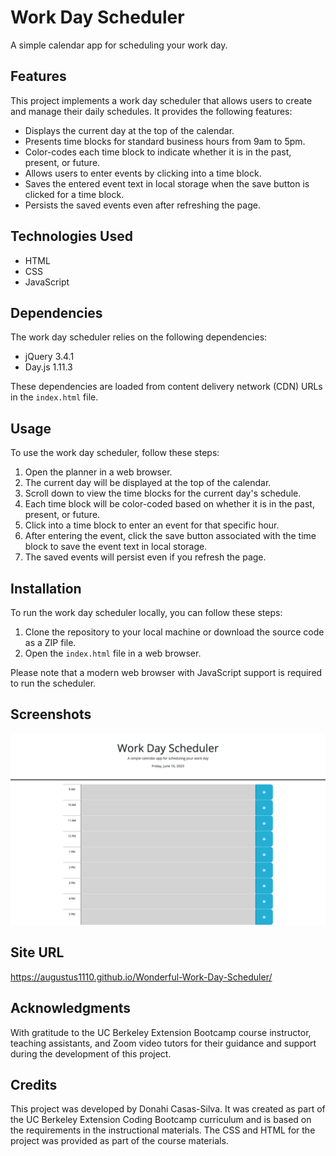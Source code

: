 # Work Day Scheduler

A simple calendar app for scheduling your work day.

## Features

This project implements a work day scheduler that allows users to create and manage their daily schedules. It provides the following features:

- Displays the current day at the top of the calendar.
- Presents time blocks for standard business hours from 9am to 5pm.
- Color-codes each time block to indicate whether it is in the past, present, or future.
- Allows users to enter events by clicking into a time block.
- Saves the entered event text in local storage when the save button is clicked for a time block.
- Persists the saved events even after refreshing the page.

## Technologies Used

- HTML
- CSS
- JavaScript

## Dependencies

The work day scheduler relies on the following dependencies:

- jQuery 3.4.1
- Day.js 1.11.3

These dependencies are loaded from content delivery network (CDN) URLs in the `index.html` file.

## Usage

To use the work day scheduler, follow these steps:

1. Open the planner in a web browser.
2. The current day will be displayed at the top of the calendar.
3. Scroll down to view the time blocks for the current day's schedule.
4. Each time block will be color-coded based on whether it is in the past, present, or future.
5. Click into a time block to enter an event for that specific hour.
6. After entering the event, click the save button associated with the time block to save the event text in local storage.
7. The saved events will persist even if you refresh the page.

## Installation

To run the work day scheduler locally, you can follow these steps:

1. Clone the repository to your local machine or download the source code as a ZIP file.
2. Open the `index.html` file in a web browser.

Please note that a modern web browser with JavaScript support is required to run the scheduler.

## Screenshots

![Scheduler](assets/images/Scheduler-Screenshot.png)

## Site URL

https://augustus1110.github.io/Wonderful-Work-Day-Scheduler/


## Acknowledgments

With gratitude to the UC Berkeley Extension Bootcamp course instructor, teaching assistants, and Zoom video tutors for their guidance and support during the development of this project.

## Credits

This project was developed by Donahi Casas-Silva. It was created as part of the UC Berkeley Extension Coding Bootcamp curriculum and is based on the requirements in the instructional materials. The CSS and HTML for the project was provided as part of the course materials.

